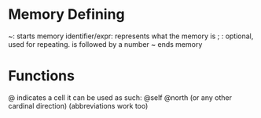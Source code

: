 # Memory Defining
~: starts memory
identifier/expr: represents what the memory is
; : optional, used for repeating. is followed by a number
~ ends memory

# Functions
@ indicates a cell
it can be used as such:
@self 
@north (or any other cardinal direction) (abbreviations work too)
